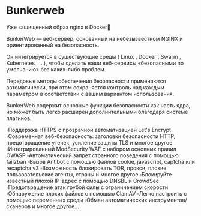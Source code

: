 # Bunkerweb

Уже защищенный образ nginx в Docker🤔

BunkerWeb — веб-сервер,  основанный на небезызвестном NGINX и ориентированный на безопасность.

 Он интегрируется в существующие среды ( Linux ,  Docker ,  Swarm ,  Kubernetes ,  …),  чтобы сделать ваши веб-сервисы «безопасными по умолчанию» без каких-либо проблем.  

Передовые методы обеспечения безопасности применяются автоматически,  при этом сохраняется контроль над каждым параметром в соответствии с вашим вариантом использования.

 BunkerWeb содержит основные функции безопасности как часть ядра,  но может быть легко расширен дополнительными благодаря системе плагинов.

 ▫️Поддержка HTTPS с прозрачной автоматизацией Let's Encrypt
▫️Современная веб-безопасность:  заголовки безопасности HTTP,  предотвращение утечек,  усиление защиты TLS и многое другое
▫️Интегрированный ModSecurity WAF с набором основных правил OWASP
▫️Автоматический запрет странного поведения с помощью fail2ban
▫️Вызов Antibot с помощью файлов cookie,  javascript,  captcha или recaptcha v3
▫️Возможность блокировать TOR,  прокси,  плохие пользовательские агенты,  страны и многое другое
▫️Блокируйте известный плохой IP-адрес с помощью DNSBL и CrowdSec
▫️Предотвращение атак грубой силы с ограничением скорости
▫️Обнаружение плохих файлов с помощью ClamAV
▫️Легко настроить с помощью переменных среды
▫️Обман автоматических инструментов/сканеров
и многое другое...